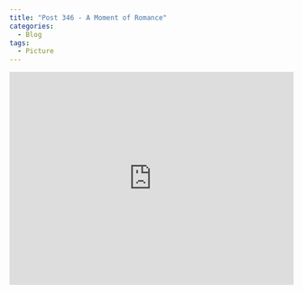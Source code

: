 ```yaml
---
title: "Post 346 - A Moment of Romance"
categories:
  - Blog
tags:
  - Picture
---
```



<div style="padding:75% 0 0 0;position:relative;"><iframe src="https://player.vimeo.com/video/781873076?h=d46702c43d&amp;badge=0&amp;autopause=0&amp;player_id=0&amp;app_id=58479" frameborder="0" allow="autoplay; fullscreen; picture-in-picture" allowfullscreen style="position:absolute;top:0;left:0;width:100%;height:100%;" title="天若有情"></iframe></div><script src="https://player.vimeo.com/api/player.js"></script>

<script src="https://utteranc.es/client.js"
        repo="serendipityinlife/serendipityinlife.github.io"
        issue-term="pathname"
        theme="github-light"
        crossorigin="anonymous"
        async>
</script>


